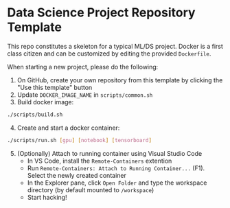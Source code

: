 # Data Science Project Repository Template

This repo constitutes a skeleton for a typical ML/DS project. Docker is a first class citizen and can be customized by editing the provided `Dockerfile`.

When starting a new project, please do the following:

1. On GitHub, create your own repository from this template by clicking the "Use this template" button
2. Update `DOCKER_IMAGE_NAME` in `scripts/common.sh`
3. Build docker image:
```bash
./scripts/build.sh
```
4. Create and start a docker container:
```bash
./scripts/run.sh [gpu] [notebook] [tensorboard]
```
5. (Optionally) Attach to running container using Visual Studio Code
   - In VS Code, install the `Remote-Containers` extention
   - Run `Remote-Containers: Attach to Running Container...` (F1). Select the newly created container
   - In the Explorer pane, click `Open Folder` and type the workspace directory (by default mounted to `/workspace`)
   - Start hacking!